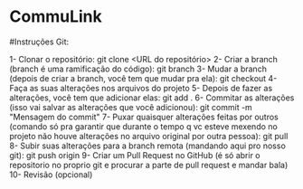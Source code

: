 # CommuLink

#Instruções Git:

1- Clonar o repositório: git clone <URL do repositório>
2- Criar a branch (branch é uma ramificação do código): git branch <nome-da-sua-nova-branch>
3- Mudar a branch (depois de criar a branch, você tem que mudar pra ela): git checkout <nome-da-sua-nova-branch>
4- Faça as suas alterações nos arquivos do projeto
5- Depois de fazer as alterações, você tem que adicionar elas: git add .
6- Commitar as alterações (isso vai salvar as alterações que você adicionou): git commit -m "Mensagem do commit"
7- Puxar quaisquer alterações feitas por outros (comando só pra garantir que durante o tempo q vc esteve mexendo no projeto não houve alterações no arquivo original por outra pessoa): git pull
8- Subir suas alterações para a branch remota (mandando aqui pro nosso git): git push origin <nome-da-sua-nova-branch>
9- Criar um Pull Request no GitHub (é só abrir o repositorio no proprio git e procurar a parte de pull request e mandar bala)
10- Revisão (opcional)

